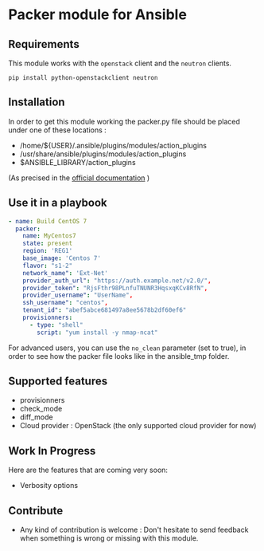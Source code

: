 # Packer module for Ansible

## Requirements

This module works with the `openstack` client and the `neutron` clients. 

```shell
pip install python-openstackclient neutron
```

## Installation

In order to get this module working the packer.py file should be placed under one of these locations : 

 * /home/${USER}/.ansible/plugins/modules/action_plugins
 * /usr/share/ansible/plugins/modules/action_plugins
 * $ANSIBLE_LIBRARY/action_plugins

(As precised in the [official documentation](docs.ansible.com/ansible/latest/dev_guide/developing_locally.html) )

## Use it in a playbook

```yaml
- name: Build CentOS 7
  packer:
    name: MyCentos7
    state: present
    region: 'REG1'
    base_image: 'Centos 7'
    flavor: "s1-2"
    network_name": 'Ext-Net'
    provider_auth_url": "https://auth.example.net/v2.0/",
    provider_token": "RjsFthr98PLnfuTNUNR3HqsxqKCv8RfN",
    provider_username": "UserName",
    ssh_username": "centos",
    tenant_id": "abef5abce681497a8ee5678b2df60ef6"
    provisionners:
      - type: "shell"
        script: "yum install -y nmap-ncat"
```

For advanced users, you can use the `no_clean` parameter (set to true), in order to see how the packer file looks like in the ansible_tmp folder. 

## Supported features

 * provisionners
 * check_mode
 * diff_mode
 * Cloud provider : OpenStack (the only supported cloud provider for now)

## Work In Progress

Here are the features that are coming very soon: 

 * Verbosity options

## Contribute 

 * Any kind of contribution is welcome : Don't hesitate to send feedback when something is wrong or missing with this module. 

